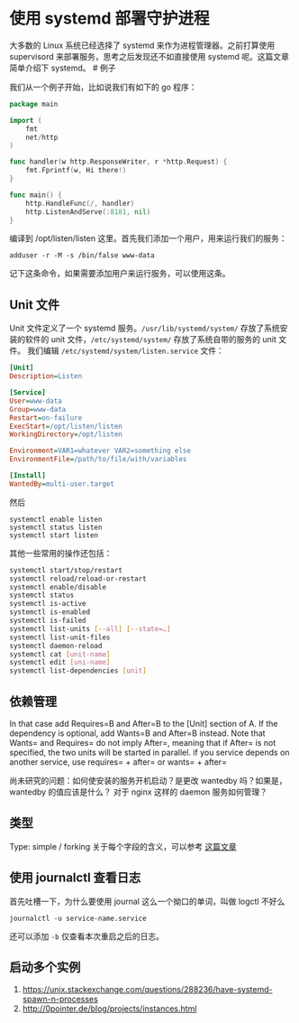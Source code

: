 # 使用 systemd 部署守护进程

<!--
ID: a79764fc-253b-4fd6-93bc-b1b062c194f1
Status: publish
Date: 2017-06-26T17:48:47
Modified: 2020-05-16T10:57:52
wp_id: 118
-->

大多数的 Linux 系统已经选择了 systemd 来作为进程管理器。之前打算使用 supervisord 来部署服务，思考之后发现还不如直接使用 systemd 呢。这篇文章简单介绍下 systemd。 # 例子

我们从一个例子开始，比如说我们有如下的 go 程序： 

```go
package main

import (
    fmt
    net/http
)

func handler(w http.ResponseWriter, r *http.Request) {
    fmt.Fprintf(w, Hi there!)
}

func main() {
    http.HandleFunc(/, handler)
    http.ListenAndServe(:8181, nil)
}
```

编译到 /opt/listen/listen 这里。首先我们添加一个用户，用来运行我们的服务： 

```
adduser -r -M -s /bin/false www-data
```

记下这条命令，如果需要添加用户来运行服务，可以使用这条。 

## Unit 文件

Unit 文件定义了一个 systemd 服务。`/usr/lib/systemd/system/` 存放了系统安装的软件的 unit 文件，`/etc/systemd/system/` 存放了系统自带的服务的 unit 文件。 我们编辑 `/etc/systemd/system/listen.service` 文件： 

```ini
[Unit]
Description=Listen

[Service]
User=www-data
Group=www-data
Restart=on-failure
ExecStart=/opt/listen/listen
WorkingDirectory=/opt/listen

Environment=VAR1=whatever VAR2=something else
EnvironmentFile=/path/to/file/with/variables

[Install]
WantedBy=multi-user.target
```

然后 

```
systemctl enable listen
systemctl status listen
systemctl start listen
```

其他一些常用的操作还包括：

```bash
systemctl start/stop/restart    
systemctl reload/reload-or-restart  
systemctl enable/disable    
systemctl status    
systemctl is-active 
systemctl is-enabled
systemctl is-failed
systemctl list-units [--all] [--state=…]    
systemctl list-unit-files
systemctl daemon-reload 
systemctl cat [unit-name]   
systemctl edit [uni-name]
systemctl list-dependencies [unit]
```

## 依赖管理

In that case add Requires=B and After=B to the [Unit] section of A. If the dependency is optional, add Wants=B and After=B instead. Note that Wants= and Requires= do not imply After=, meaning that if After= is not specified, the two units will be started in parallel. if you service depends on another service, use requires= + after= or wants= + after= 

尚未研究的问题：如何使安装的服务开机启动？是更改 wantedby 吗？如果是，wantedby 的值应该是什么？ 对于 nginx 这样的 daemon 服务如何管理？

## 类型

Type: simple / forking 关于每个字段的含义，可以参考 [这篇文章](https://www.digitalocean.com/community/tutorials/understanding-systemd-units-and-unit-files)

## 使用 journalctl 查看日志

首先吐槽一下，为什么要使用 journal 这么一个拗口的单词，叫做 logctl 不好么

```
journalctl -u service-name.service
```

还可以添加 `-b` 仅查看本次重启之后的日志。

## 启动多个实例

1. https://unix.stackexchange.com/questions/288236/have-systemd-spawn-n-processes
2. http://0pointer.de/blog/projects/instances.html